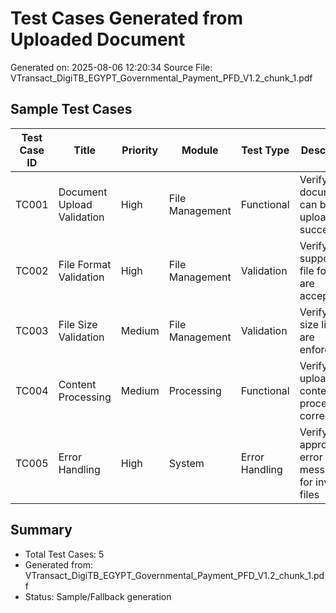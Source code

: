 # Test Cases Generated from Uploaded Document
Generated on: 2025-08-06 12:20:34
Source File: VTransact_DigiTB_EGYPT_Governmental_Payment_PFD_V1.2_chunk_1.pdf

## Sample Test Cases

| Test Case ID | Title | Priority | Module | Test Type | Description |
|--------------|-------|----------|--------|-----------|-------------|
| TC001 | Document Upload Validation | High | File Management | Functional | Verify document can be uploaded successfully |
| TC002 | File Format Validation | High | File Management | Validation | Verify only supported file formats are accepted |
| TC003 | File Size Validation | Medium | File Management | Validation | Verify file size limits are enforced |
| TC004 | Content Processing | Medium | Processing | Functional | Verify uploaded content is processed correctly |
| TC005 | Error Handling | High | System | Error Handling | Verify appropriate error messages for invalid files |

## Summary
- Total Test Cases: 5
- Generated from: VTransact_DigiTB_EGYPT_Governmental_Payment_PFD_V1.2_chunk_1.pdf
- Status: Sample/Fallback generation

